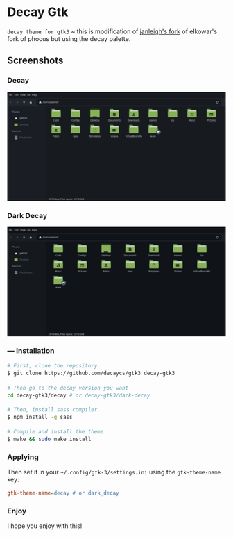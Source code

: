 # Decay Gtk

<code>decay theme for gtk3</code> ~ this is modification of <a href="https://github.com/janleigh/gtk3">janleigh's fork</a> of elkowar's fork of phocus but using the decay palette.

## Screenshots

### Decay
<img src="./.misc/decay.png" align="center" />

### Dark Decay
<img src="./.misc/dark-decay.png" align="center" />

### — Installation

```sh
# First, clone the repository.
$ git clone https://github.com/decaycs/gtk3 decay-gtk3

# Then go to the decay version you want
cd decay-gtk3/decay # or decay-gtk3/dark-decay

# Then, install sass compiler.
$ npm install -g sass

# Compile and install the theme.
$ make && sudo make install
```

### Applying

Then set it in your `~/.config/gtk-3/settings.ini` using the `gtk-theme-name` key:

```ini
gtk-theme-name=decay # or dark_decay
```

### Enjoy

I hope you enjoy with this!
